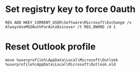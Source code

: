 # Set registry key to force 0auth
```batch
REG ADD HKEY_CURRENT_USER\Software\Microsoft\Exchange /v AlwaysUseMSOAuthForAutoDiscover /t REG_DWORD /d 1
```

# Reset Outlook profile
```batch
move %userprofile%\AppData\Local\Microsoft\Outlook %userprofile%\AppData\Local\Microsoft\Outlook.old
```